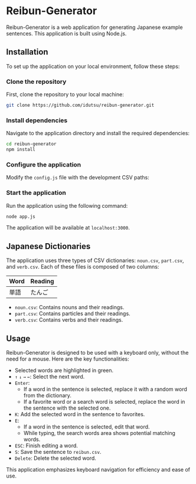 # Reibun-Generator

Reibun-Generator is a web application for generating Japanese example sentences. This application is built using Node.js.

## Installation

To set up the application on your local environment, follow these steps:

### Clone the repository

First, clone the repository to your local machine:

```bash
git clone https://github.com/idutsu/reibun-generator.git
```

### Install dependencies

Navigate to the application directory and install the required dependencies:

```bash
cd reibun-generator
npm install
```

### Configure the application

Modify the `config.js` file with the development CSV paths:


### Start the application

Run the application using the following command:

```bash
node app.js
```

The application will be available at `localhost:3000`.


## Japanese Dictionaries

The application uses three types of CSV dictionaries: `noun.csv`, `part.csv`, and `verb.csv`. Each of these files is composed of two columns:

| Word | Reading |
| ---- | ------- |
| 単語 | たんご |

- `noun.csv`: Contains nouns and their readings.
- `part.csv`: Contains particles and their readings.
- `verb.csv`: Contains verbs and their readings.


## Usage

Reibun-Generator is designed to be used with a keyboard only, without the need for a mouse. Here are the key functionalities:

- Selected words are highlighted in green.
- `↑` `↓` `→` `←`: Select the next word.
- `Enter`: 
    - If a word in the sentence is selected, replace it with a random word from the dictionary.
    - If a favorite word or a search word is selected, replace the word in the sentence with the selected one.
- `K`: Add the selected word in the sentence to favorites.
- `E`: 
    - If a word in the sentence is selected, edit that word.
    - While typing, the search words area shows potential matching words.
- `ESC`: Finish editing a word.
- `S`: Save the sentence to `reibun.csv`.
- `Delete`: Delete the selected word.

This application emphasizes keyboard navigation for efficiency and ease of use.
